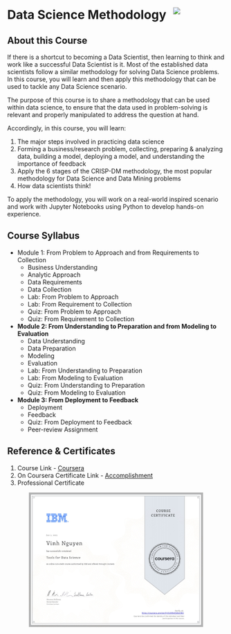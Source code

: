 # Data Science Methodology <img src="https://raw.githubusercontent.com/roshangrewal/IBM-Data-Science-Professional-Certification/master/IBM-Banner.png" align="right" width="120" />
## About this Course
If there is a shortcut to becoming a Data Scientist, then learning to think and work like a successful Data Scientist is it. Most of the established data scientists follow a similar methodology for solving Data Science problems.  In this course, you will learn and then apply this methodology that can be used to tackle any Data Science scenario.  

The purpose of this course is to share a methodology that can be used within data science, to ensure that the data used in problem-solving is relevant and properly manipulated to address the question at hand.   

Accordingly, in this course, you will learn:  
1. The major steps involved in practicing data science 
2. Forming a business/research problem, collecting, preparing & analyzing data, building a model, deploying a model, and understanding the importance of feedback  
3. Apply the 6 stages of the CRISP-DM methodology, the most popular methodology for Data Science and Data Mining problems 
4. How data scientists think! 

To apply the methodology, you will work on a real-world inspired scenario and work with Jupyter Notebooks using Python to develop hands-on experience.

## Course Syllabus
* Module 1: From Problem to Approach and from Requirements to Collection
	* Business Understanding
	* Analytic Approach
	* Data Requirements
	* Data Collection
	* Lab: From Problem to Approach
	* Lab: From Requirement to Collection
	* Quiz: From Problem to Approach
	* Quiz: From Requirement to Collection
* **Module 2: From Understanding to Preparation and from Modeling to Evaluation**
	* Data Understanding
	* Data Preparation
	* Modeling
	* Evaluation
	* Lab: From Understanding to Preparation
	* Lab: From Modeling to Evaluation
	* Quiz: From Understanding to Preparation
	* Quiz: From Modeling to Evaluation
* **Module 3: From Deployment to Feedback**
	* Deployment
	* Feedback
	* Quiz: From Deployment to Feedback
	* Peer-review Assignment

## Reference & Certificates
1. Course Link - [Coursera](https://www.coursera.org/learn/data-science-methodology?specialization=ibm-data-science)
2. On Coursera Certificate Link - [Accomplishment](https://www.coursera.org/account/accomplishments/certificate/NJC644UQ8V5N)
3. Professional Certificate
<p align="center">
<img src="/Course2-Tools-for-Data-Science/Tools_for_Data_Science_Certificate.jpg" width=80% height=80%> 
